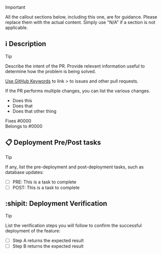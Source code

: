 > [!IMPORTANT]
> 
> All the callout sections below, including this one, are for guidance. Please replace them with the actual content. Simply use "N/A" if a section is not applicable.

## :information_source: Description

> [!TIP]
> 
> Describe the intent of the PR. Provide relevant information useful to determine how the problem is being solved.
> 
> [Use GitHub Keywords](https://docs.github.com/en/get-started/writing-on-github/working-with-advanced-formatting/using-keywords-in-issues-and-pull-requests) to link > to issues and other pull requests.
> 
> If the PR performs multiple changes, you can list the various changes.
> 
> - Does this
> - Does that
> - Does that other thing
> 
> Fixes #0000<br>
> Belongs to #0000


## :clipboard: Deployment Pre/Post tasks

> [!TIP]
> 
> If any, list the pre-deployment and post-deployment tasks, such as database updates:
> 
> - [ ] PRE: This is a task to complete
> - [ ] POST: This is a task to complete


## :shipit: Deployment Verification

> [!TIP]
> 
> List the verification steps you will follow to confirm the successful deployment of the feature:
> 
> - [ ] Step A returns the expected result
> - [ ] Step B returns the expected result
